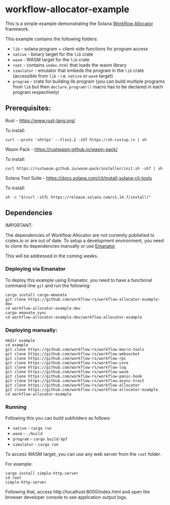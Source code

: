 # workflow-allocator-example

This is a simple example demonstrating the Solana [Workflow Allocator](https://github.com/workflow-rs/workflow-allocator) framework.

This example contains the following folders:

* `lib` - solana program + client-side functions for program access
* `native` - binary target for the `lib` crate
* `wasm` - WASM target for the `lib` crate
* `root` - contains `index.html` that loads the wasm library
* `simulator` - emulator that embeds the program in the `lib` crate (accessible from `lib` - i.e. `native` or `wasm` target)
* `program` - crate for building lib program (you can build multiple programs from `lib` but then `declare_program!()` macro has to be declared in each program respectively)


## Prerequisites:

Rust - https://www.rust-lang.org/

To install:
```
curl --proto '=https' --tlsv1.2 -sSf https://sh.rustup.rs | sh
```

Wasm Pack - https://rustwasm.github.io/wasm-pack/

To install:
```
curl https://rustwasm.github.io/wasm-pack/installer/init.sh -sSf | sh
```

Solana Tool Suite - https://docs.solana.com/cli/install-solana-cli-tools

To install:
```
sh -c "$(curl -sSfL https://release.solana.com/v1.14.7/install)"
```

## Dependencies

IMPORTANT:

The dependencies of Workflow Allocator are not currently published to crates.io or are
out of date.  To setup a development environment, you need to clone its dependencies
manually or use [Emanator](https://github.com/aspectron/cargo-emanate)

This will be addressed in the coming weeks.

### Deploying via Emanator

To deploy this example using Emanator, you need to have a functional command-line `git` and run the following:

```
cargo install cargo-emanate
git clone https://github.com/workflow-rs/workflow-allocator-example-dev
cd workflow-allocator-example-dev
cargo emanate sync
cd workflow-allocator-example-dev/workflow-allocator-example
```

### Deploying manually:

```
mkdir example
cd example
git clone https://github.com/workflow-rs/workflow-macro-tools
git clone https://github.com/workflow-rs/workflow-websocket
git clone https://github.com/workflow-rs/workflow-rpc
git clone https://github.com/workflow-rs/workflow-core
git clone https://github.com/workflow-rs/workflow-log
git clone https://github.com/workflow-rs/workflow-wasm
git clone https://github.com/workflow-rs/workflow-panic-hook
git clone https://github.com/workflow-rs/workflow-async-trait
git clone https://github.com/workflow-rs/workflow-allocator
git clone https://github.com/workflow-rs/workflow-allocator-example
cd workflow-allocator-example
```

### Running

Following this you can build subfolders as follows:
* `native` - `cargo run`
* `wasm` - `./build`
* `program` - `cargo build-bpf`
* `simulator` - `cargo run`

To access WASM target, you can use any web server from the `root` folder.

For example:
```
cargo install simple-http-server
cd root
simple-http-server
```
Following that, access http://localhost:8000/index.html and open the browser developer console to see application output logs.

